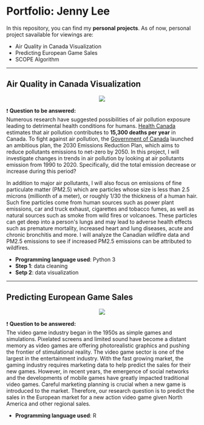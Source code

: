 # Portfolio: Jenny Lee

In this repository, you can find my **personal projects**. As of now, personal project savailable for viewings are:
- Air Quality in Canada Visualization 
- Predicting European Game Sales 
- SCOPE Algorithm 

---

## Air Quality in Canada Visualization
<p align="center">
  <img src="https://cdn.pixabay.com/photo/2019/02/24/09/13/air-pollution-4017183_960_720.jpg" with="500" />
</p>

❗️ **Question to be answered:** 
<br>Numerous research have suggested possibilities of air pollution exposure leading to detrimental health conditions for humans. [Health Canada](https://www.canada.ca/en/health-canada/services/publications/healthy-living/2021-health-effects-indoor-air-pollution.html) estimates that air pollution contributes to **15,300 deaths per year** in Canada. To fight against air pollution, the [Government of Canada](https://www.canada.ca/en/environment-climate-change/campaigns/canadian-environment-week/clean-air-day/action-air-pollution.html#toc1) launched an ambitious plan, the 2030 Emissions Reduction Plan, which aims to reduce pollutants emissions to net-zero by 2050. In this project, I will investigate changes in trends in air pollution by looking at air pollutants emission from 1990 to 2020. Specifically, did the total emission decrease or increase during this period? 

In addition to major air pollutants, I will also focus on emissions of fine particulate matter (PM2.5) which are particles whose size is less than 2.5 microns (millionth of a meter), or roughly 1/30 the thickness of a human hair. Such fine particles come from human sources such as power plant emissions, car and truck exhaust, cigarettes and tobacco fumes, as well as natural sources such as smoke from wild fires or volcanoes.  These particles can get deep into a person's lungs and may lead to adverse health effects such as premature mortality, increased heart and lung diseases, acute and chronic bronchitis and more. I will analyze the Canadian wildfire data and PM2.5 emissions to see if increased PM2.5 emissions can be attributed to wildfires.

- **Programming language used**: Python 3
- **Step 1**: data cleaning 
- **Setp 2**: data visualization

---

## Predicting European Game Sales
<p align="center">
  <img src="https://cdn.pixabay.com/photo/2020/05/02/07/32/gaming-5120169_960_720.jpg" with="500" />
</p>

❗️ **Question to be answered:** 
<br>The video game industry began in the 1950s as simple games and simulations. Pixelated screens and limited sound have become a distant memory as video games are offering photorealistic graphics and pushing the frontier of stimulational reality. The video game sector is one of the largest in the entertainment industry. With the fast growing market, the gaming industry requires marketing data to help predict the sales for their new games. However, in recent years, the emergence of social networks and the developments of mobile games have greatly impacted traditional video games. Careful marketing planning is crucial when a new game is introduced to the market. Therefore, our research question is to predict the sales in the European market for a new action video game given North America and other regional sales. 

- **Programming language used**: R
